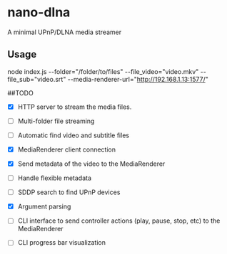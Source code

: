 # nano-dlna
A minimal UPnP/DLNA media streamer

## Usage
node index.js --folder="/folder/to/files" --file_video="video.mkv" --file_sub="video.srt" --media-renderer-url="http://192.168.1.13:1577/"

##TODO
- [X] HTTP server to stream the media files.
- [ ] Multi-folder file streaming
- [ ] Automatic find video and subtitle files
- [X] MediaRenderer client connection
- [X] Send metadata of the video to the MediaRenderer
- [ ] Handle flexible metadata
- [ ] SDDP search to find UPnP devices
- [X] Argument parsing
- [ ] CLI interface to send controller actions (play, pause, stop, etc) to the MediaRenderer
- [ ] CLI progress bar visualization

